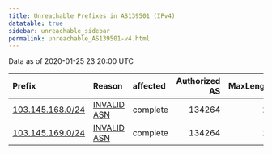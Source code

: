 ```yaml
---
title: Unreachable Prefixes in AS139501 (IPv4)
datatable: true
sidebar: unreachable_sidebar
permalink: unreachable_AS139501-v4.html
---
```


Data as of 2020-01-25 23:20:00 UTC


<div class="datatable-begin"></div>

| Prefix                                                     | Reason                                                                                                   | affected   |   Authorized AS |   MaxLength | Anchor                                       |   unreachable /24s |
|:-----------------------------------------------------------|:---------------------------------------------------------------------------------------------------------|:-----------|----------------:|------------:|:---------------------------------------------|-------------------:|
| [103.145.168.0/24](https://stat.ripe.net/103.145.168.0/24) | [INVALID ASN](https://rpki-validator.ripe.net/announcement-preview?asn=AS139501&prefix=103.145.168.0/24) | complete   |          134264 |          24 | [APNIC](unreachable_APNIC_RPKI_Root-v4.html) |                  1 |
| [103.145.169.0/24](https://stat.ripe.net/103.145.169.0/24) | [INVALID ASN](https://rpki-validator.ripe.net/announcement-preview?asn=AS139501&prefix=103.145.169.0/24) | complete   |          134264 |          24 | [APNIC](unreachable_APNIC_RPKI_Root-v4.html) |                  1 |

<div class="datatable-end"></div>